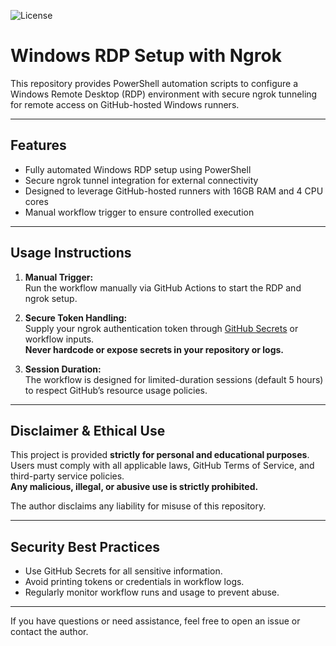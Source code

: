 ![License](https://img.shields.io/badge/license-MIT-blue.svg)
# Windows RDP Setup with Ngrok

This repository provides PowerShell automation scripts to configure a Windows Remote Desktop (RDP) environment with secure ngrok tunneling for remote access on GitHub-hosted Windows runners.

---

## Features

- Fully automated Windows RDP setup using PowerShell  
- Secure ngrok tunnel integration for external connectivity  
- Designed to leverage GitHub-hosted runners with 16GB RAM and 4 CPU cores  
- Manual workflow trigger to ensure controlled execution  

---

## Usage Instructions

1. **Manual Trigger:**  
   Run the workflow manually via GitHub Actions to start the RDP and ngrok setup.

2. **Secure Token Handling:**  
   Supply your ngrok authentication token through [GitHub Secrets](https://docs.github.com/en/actions/security-guides/encrypted-secrets) or workflow inputs.  
   **Never hardcode or expose secrets in your repository or logs.**

3. **Session Duration:**  
   The workflow is designed for limited-duration sessions (default 5 hours) to respect GitHub’s resource usage policies.

---

## Disclaimer & Ethical Use

This project is provided **strictly for personal and educational purposes**.  
Users must comply with all applicable laws, GitHub Terms of Service, and third-party service policies.  
**Any malicious, illegal, or abusive use is strictly prohibited.**  

The author disclaims any liability for misuse of this repository.

---

## Security Best Practices

- Use GitHub Secrets for all sensitive information.  
- Avoid printing tokens or credentials in workflow logs.  
- Regularly monitor workflow runs and usage to prevent abuse.

---

If you have questions or need assistance, feel free to open an issue or contact the author.

